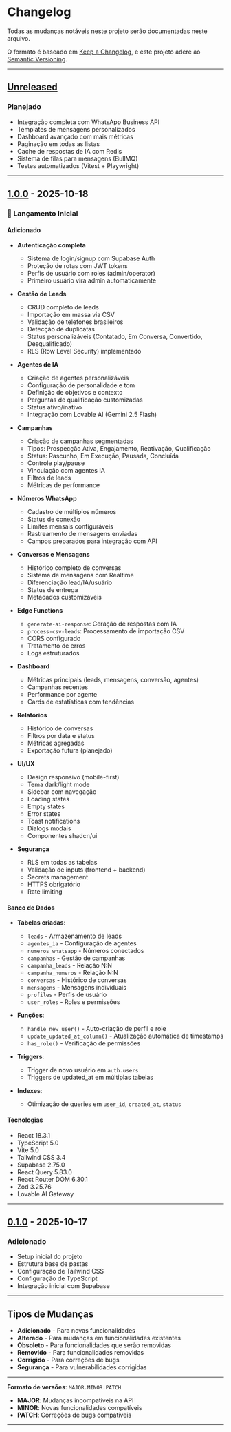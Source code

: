 # Changelog

Todas as mudanças notáveis neste projeto serão documentadas neste arquivo.

O formato é baseado em [Keep a Changelog](https://keepachangelog.com/pt-BR/1.0.0/),
e este projeto adere ao [Semantic Versioning](https://semver.org/lang/pt-BR/).

---

## [Unreleased]

### Planejado
- Integração completa com WhatsApp Business API
- Templates de mensagens personalizados
- Dashboard avançado com mais métricas
- Paginação em todas as listas
- Cache de respostas de IA com Redis
- Sistema de filas para mensagens (BullMQ)
- Testes automatizados (Vitest + Playwright)

---

## [1.0.0] - 2025-10-18

### 🎉 Lançamento Inicial

#### Adicionado
- **Autenticação completa**
  - Sistema de login/signup com Supabase Auth
  - Proteção de rotas com JWT tokens
  - Perfis de usuário com roles (admin/operator)
  - Primeiro usuário vira admin automaticamente

- **Gestão de Leads**
  - CRUD completo de leads
  - Importação em massa via CSV
  - Validação de telefones brasileiros
  - Detecção de duplicatas
  - Status personalizáveis (Contatado, Em Conversa, Convertido, Desqualificado)
  - RLS (Row Level Security) implementado

- **Agentes de IA**
  - Criação de agentes personalizáveis
  - Configuração de personalidade e tom
  - Definição de objetivos e contexto
  - Perguntas de qualificação customizadas
  - Status ativo/inativo
  - Integração com Lovable AI (Gemini 2.5 Flash)

- **Campanhas**
  - Criação de campanhas segmentadas
  - Tipos: Prospecção Ativa, Engajamento, Reativação, Qualificação
  - Status: Rascunho, Em Execução, Pausada, Concluída
  - Controle play/pause
  - Vinculação com agentes IA
  - Filtros de leads
  - Métricas de performance

- **Números WhatsApp**
  - Cadastro de múltiplos números
  - Status de conexão
  - Limites mensais configuráveis
  - Rastreamento de mensagens enviadas
  - Campos preparados para integração com API

- **Conversas e Mensagens**
  - Histórico completo de conversas
  - Sistema de mensagens com Realtime
  - Diferenciação lead/IA/usuário
  - Status de entrega
  - Metadados customizáveis

- **Edge Functions**
  - `generate-ai-response`: Geração de respostas com IA
  - `process-csv-leads`: Processamento de importação CSV
  - CORS configurado
  - Tratamento de erros
  - Logs estruturados

- **Dashboard**
  - Métricas principais (leads, mensagens, conversão, agentes)
  - Campanhas recentes
  - Performance por agente
  - Cards de estatísticas com tendências

- **Relatórios**
  - Histórico de conversas
  - Filtros por data e status
  - Métricas agregadas
  - Exportação futura (planejado)

- **UI/UX**
  - Design responsivo (mobile-first)
  - Tema dark/light mode
  - Sidebar com navegação
  - Loading states
  - Empty states
  - Error states
  - Toast notifications
  - Dialogs modais
  - Componentes shadcn/ui

- **Segurança**
  - RLS em todas as tabelas
  - Validação de inputs (frontend + backend)
  - Secrets management
  - HTTPS obrigatório
  - Rate limiting

#### Banco de Dados
- **Tabelas criadas**:
  - `leads` - Armazenamento de leads
  - `agentes_ia` - Configuração de agentes
  - `numeros_whatsapp` - Números conectados
  - `campanhas` - Gestão de campanhas
  - `campanha_leads` - Relação N:N
  - `campanha_numeros` - Relação N:N
  - `conversas` - Histórico de conversas
  - `mensagens` - Mensagens individuais
  - `profiles` - Perfis de usuário
  - `user_roles` - Roles e permissões

- **Funções**:
  - `handle_new_user()` - Auto-criação de perfil e role
  - `update_updated_at_column()` - Atualização automática de timestamps
  - `has_role()` - Verificação de permissões

- **Triggers**:
  - Trigger de novo usuário em `auth.users`
  - Triggers de updated_at em múltiplas tabelas

- **Indexes**:
  - Otimização de queries em `user_id`, `created_at`, `status`

#### Tecnologias
- React 18.3.1
- TypeScript 5.0
- Vite 5.0
- Tailwind CSS 3.4
- Supabase 2.75.0
- React Query 5.83.0
- React Router DOM 6.30.1
- Zod 3.25.76
- Lovable AI Gateway

---

## [0.1.0] - 2025-10-17

### Adicionado
- Setup inicial do projeto
- Estrutura base de pastas
- Configuração de Tailwind CSS
- Configuração de TypeScript
- Integração inicial com Supabase

---

## Tipos de Mudanças

- **Adicionado** - Para novas funcionalidades
- **Alterado** - Para mudanças em funcionalidades existentes
- **Obsoleto** - Para funcionalidades que serão removidas
- **Removido** - Para funcionalidades removidas
- **Corrigido** - Para correções de bugs
- **Segurança** - Para vulnerabilidades corrigidas

---

**Formato de versões**: `MAJOR.MINOR.PATCH`

- **MAJOR**: Mudanças incompatíveis na API
- **MINOR**: Novas funcionalidades compatíveis
- **PATCH**: Correções de bugs compatíveis

---

[Unreleased]: https://github.com/<username>/<repo>/compare/v1.0.0...HEAD
[1.0.0]: https://github.com/<username>/<repo>/releases/tag/v1.0.0
[0.1.0]: https://github.com/<username>/<repo>/releases/tag/v0.1.0
